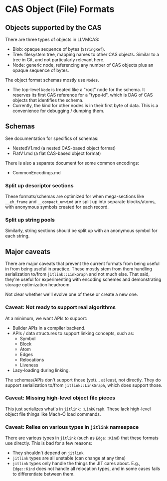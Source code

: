 # CAS Object (File) Formats

## Objects supported by the CAS

There are three types of objects in LLVMCAS:

- Blob: opaque sequence of bytes (`StringRef`).
- Tree: filesystem tree, mapping names to other CAS objects. Similar to a tree
  in Git, and not particularly relevant here.
- Node: generic node, referencing any number of CAS objects plus an opaque
  sequence of bytes.

The object format schemas mostly use `Node`s.

- The top-level `Node` is treated like a "root" node for the schema. It
  reserves its first CAS reference for a "type-id", which is DAG of CAS objects
  that identifies the schema.
- Currently, the kind for other nodes is in their first byte of data. This is
  a convenience for debugging / dumping them.

## Schemas

See documentation for specifics of schemas:

- NestedV1.md (a nested CAS-based object format)
- FlatV1.md (a flat CAS-based object format)

There is also a separate document for some common encodings:

- CommonEncodings.md

### Split up descriptor sections

These formats/schemas are optimized for when mega-sections like `__eh_frame`
and `__compact_unwind` are split up into separate blocks/atoms, with anonymous
symbols created for each record.

### Split up string pools

Similarly, string sections should be split up with an anonymous symbol for each
string.

## Major caveats

There are major caveats that prevent the current formats from being useful in
from being useful in practice. These mostly stem from them handling
serialization to/from `jitlink::LinkGraph` and not much else. That said,
they're useful for experimenting with encoding schemes and demonstrating
storage optimization headroom.

Not clear whether we'll evolve one of these or create a new one.

### Caveat: Not ready to support real algorithms

At a minimum, we want APIs to support:

- Builder APIs in a compiler backend.
- APIs / data structures to support linking concepts, such as:
    - Symbol
    - Block
    - Atom
    - Edges
    - Relocations
    - Liveness
- Lazy-loading during linking.

The schemas/APIs don't support those (yet)... at least, not directly. They do
support serialization to/from `jitlink::LinkGraph`, which does support those.

### Caveat: Missing high-level object file pieces

This just serializes what's in `jitlink::LinkGraph`. These lack high-level
object file things like Mach-O load commands.

### Caveat: Relies on various types in `jitlink` namespace

There are various types in `jitlink` (such as `Edge::Kind`) that these
formats use directly. This is bad for a few reasons:

- They shouldn't depend on `jitlink`
- `jitlink` types are all unstable (can change at any time)
- `jitlink` types only handle the things the JIT cares about. E.g.,
  `Edge::Kind` does not handle all relocation types, and in some cases
  fails to differentiate between them.
